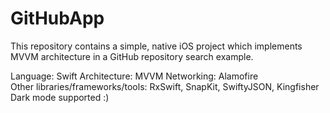 # GitHubApp

This repository contains a simple, native iOS project which implements MVVM architecture in a GitHub repository search example.

Language: Swift 
Architecture: MVVM 
Networking: Alamofire  
Other libraries/frameworks/tools: RxSwift, SnapKit, SwiftyJSON, Kingfisher
Dark mode supported :)

